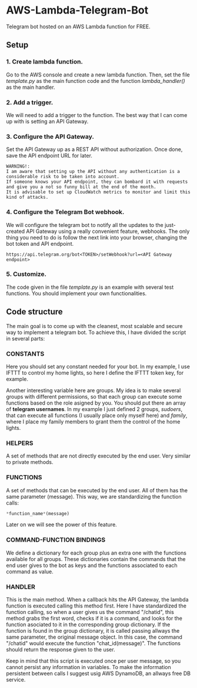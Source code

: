 # AWS-Lambda-Telegram-Bot
Telegram bot hosted on an AWS Lambda function for FREE.

## Setup

### 1. Create lambda function.
Go to the AWS console and create a new lambda function. Then, set the file *template.py* as the main function code and the function *lambda_handler()* as the main handler.

### 2. Add a trigger.
We will need to add a trigger to the function. The best way that I can come up with is setting an API Gateway.

### 3. Configure the API Gateway.
Set the API Gateway up as a REST API without authorization. Once done, save the API endpoint URL for later.

```
WARNING!: 
I am aware that setting up the API without any authentication is a considerable risk to be taken into account. 
If someone knows your API endpoint, they can bombard it with requests 
and give you a not so funny bill at the end of the month. 
It is advisable to set up CloudWatch metrics to monitor and limit this kind of attacks.
```

### 4. Configure the Telegram Bot webhook.
We will configure the telegram bot to notify all the updates to the just-created API Gateway using a really convenient feature, webhooks. The only thing you need to do is follow the next link into your browser, changing the bot token and API endpoint.

```
https://api.telegram.org/bot<TOKEN>/setWebhook?url=<API Gateway endpoint>
```

### 5. Customize.
The code given in the file *template.py* is an example with several test functions. You should implement your own functionalities.


## Code structure

The main goal is to come up with the cleanest, most scalable and secure way to implement a telegram bot. To achieve this, I have divided the script in several parts:

### CONSTANTS
Here you should set any constant needed for your bot. In my example, I use IFTTT to control my home lights, so here I define the IFTTT token key, for example.

Another interesting variable here are groups. My idea is to make several groups with different permissions, so that each group can execute some functions based on the role asigned by you. You should put there an array of **telegram usernames**. In my example I just defined 2 groups, *sudoers*, that can execute all functions (I usually place only myself here) and *family*, where I place my family members to grant them the control of the home lights.

### HELPERS
A set of methods that are not directly executed by the end user. Very similar to private methods.

### FUNCTIONS
A set of methods that can be executed by the end user. All of them has the same parameter (message). This way, we are standardizing the function calls:
```python
*function_name*(message)
```
Later on we will see the power of this feature.

### COMMAND-FUNCTION BINDINGS
We define a dictionary for each group plus an extra one with the functions available for all groups. These dictionaries contain the commands that the end user gives to the bot as keys and the functions associated to each command as value.

### HANDLER
This is the main method. When a callback hits the API Gateway, the lambda function is executed calling this method first. Here I have standardized the function calling, so when a user gives us the command "/chatid", this method grabs the first word, checks if it is a command, and looks for the function asociated to it in the corresponding group dictionary. If the function is found in the group dictionary, it is called passing allways the same parameter, the original message object. In this case, the command "/chatid" would execute the function "chat_id(message)". The functions should return the response given to the user.

Keep in mind that this script is executed once per user message, so you cannot persist any information in variables. To make the information persistent between calls I suggest usig AWS DynamoDB, an allways free DB service.
